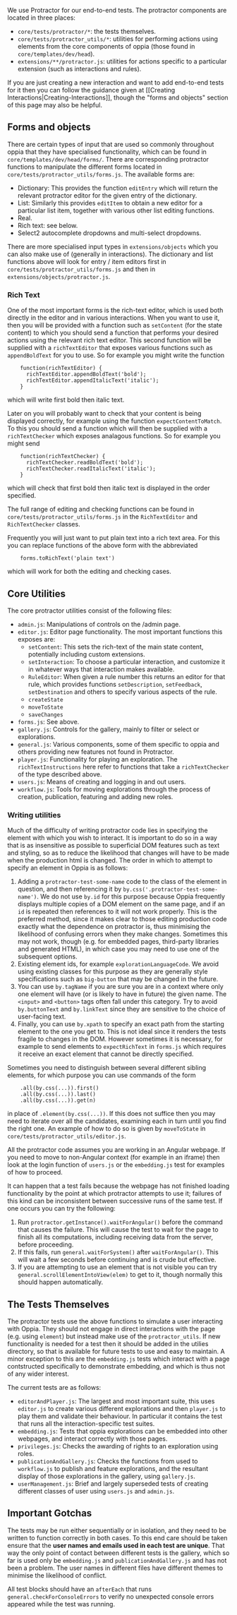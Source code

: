 We use Protractor for our end-to-end tests. The protractor components are located in three places:
  * `core/tests/protractor/*`: the tests themselves.
  * `core/tests/protractor_utils/*`: utilities for performing actions using elements from the core components of oppia (those found in `core/templates/dev/head`).
  * `extensions/**/protractor.js`: utilities for actions specific to a particular extension (such as interactions and rules).

If you are just creating a new interaction and want to add end-to-end tests for it then you can follow the guidance given at [[Creating Interactions|Creating-Interactions]], though the "forms and objects" section of this page may also be helpful.

## Forms and objects ##

There are certain types of input that are used so commonly throughout oppia that they have specialised functionality, which can be found in `core/templates/dev/head/forms/`. There are corresponding protractor functions to manipulate the different forms located in `core/tests/protractor_utils/forms.js`. The available forms are:
  * Dictionary: This provides the function `editEntry` which will return the relevant protractor editor for the given entry of the dictionary.
  * List: Similarly this provides `editItem` to obtain a new editor for a particular list item, together with various other list editing functions.
  * Real.
  * Rich text: see below.
  * Select2 autocomplete dropdowns and multi-select dropdowns.

There are more specialised input types in `extensions/objects` which you can also make use of (generally in interactions). The dictionary and list functions above will look for entry / item editors first in `core/tests/protractor_utils/forms.js` and then in `extensions/objects/protractor.js`.

### Rich Text ###

One of the most important forms is the rich-text editor, which is used both directly in the editor and in various interactions. When you want to use it, then you will be provided with a function such as `setContent` (for the state content) to which you should send a function that performs your desired actions using the relevant rich text editor. This second function will be supplied with a `richTextEditor` that exposes various functions such as `appendBoldText` for you to use. So for example you might write the function
```
    function(richTextEditor) {
      richTextEditor.appendBoldText('bold');
      richTextEditor.appendItalicText('italic');
    }
```
which will write first bold then italic text.

Later on you will probably want to check that your content is being displayed correctly, for example using the function `expectContentToMatch`. To this you should send a function which will then be supplied with a `richTextChecker` which exposes analagous functions. So for example you might send
```
    function(richTextChecker) {
      richTextChecker.readBoldText('bold');
      richTextChecker.readItalicText('italic');
    }
```
which will check that first bold then italic text is displayed in the order specified.

The full range of editing and checking functions can be found in `core/tests/protractor_utils/forms.js` in the `RichTextEditor` and `RichTextChecker` classes.

Frequently you will just want to put plain text into a rich text area. For this you can replace functions of the above form with the abbreviated
```
    forms.toRichText('plain text')
```
which will work for both the editing and checking cases.


## Core Utilities ##

The core protractor utilities consist of the following files:
  * `admin.js`: Manipulations of controls on the /admin page.
  * `editor.js`: Editor page functionality. The most important functions this exposes are:
    * `setContent`: This sets the rich-text of the main state content, potentially including custom extensions.
    * `setInteraction`: To choose a particular interaction, and customize it in whatever ways that interaction makes available.
    * `RuleEditor`: When given a rule number this returns an editor for that rule, which provides functions `setDescription`, `setFeedback`, `setDestination` and others to specify various aspects of the rule.
    * `createState`
    * `moveToState`
    * `saveChanges`
  * `forms.js`: See above.
  * `gallery.js`: Controls for the gallery, mainly to filter or select or explorations.
  * `general.js`: Various components, some of them specific to oppia and others providing new features not found in Protractor.
  * `player.js`: Functionality for playing an exploration. The `richTextInstructions` here refer to functions that take a `richTextChecker` of the type described above.
  * `users.js`: Means of creating and logging in and out users.
  * `workflow.js`: Tools for moving explorations through the process of creation, publication, featuring and adding new roles.

### Writing utilities ###

Much of the difficulty of writing protractor code lies in specifying the element with which you wish to interact. It is important to do so in a way that is as insensitive as possible to superficial DOM features such as text and styling, so as to reduce the likelihood that changes will have to be made when the production html is changed. The order in which to attempt to specify an element in Oppia is as follows:
  1. Adding a `protractor-test-some-name` code to the class of the element in question, and then referencing it by `by.css('.protractor-test-some-name')`. We do not use `by.id` for this purpose because Oppia frequently displays multiple copies of a DOM element on the same page, and if an `id` is repeated then references to it will not work properly. This is the preferred method, since it makes clear to those editing production code exactly what the dependence on protractor is, thus minimising the likelihood of confusing errors when they make changes. Sometimes this may not work, though (e.g. for embedded pages, third-party libraries and generated HTML), in which case you may need to use one of the subsequent options.
  1. Existing element ids, for example `explorationLanguageCode`. We avoid using existing classes for this purpose as they are generally style specifications such as `big-button` that may be changed in the future.
  1. You can use `by.tagName` if you are sure you are in a context where only one element will have (or is likely to have in future) the given name. The `<input>` and `<button>` tags often fall under this category. Try to avoid `by.buttonText` and `by.linkText` since they are sensitive to the choice of user-facing text.
  1. Finally, you can use `by.xpath` to specify an exact path from the starting element to the one you get to. This is not ideal since it renders the tests fragile to changes in the DOM. However sometimes it is necessary, for example to send elements to `expectRichText` in `forms.js` which requires it receive an exact element that cannot be directly specified.

Sometimes you need to distinguish between several different sibling elements, for which purpose you can use commands of the form
```
    .all(by.css(...)).first()
    .all(by.css(...)).last()
    .all(by.css(...)).get(n)
```
in place of `.element(by.css(...))`. If this does not suffice then you may need to iterate over all the candidates, examining each in turn until you find the right one. An example of how to do so is given by `moveToState` in `core/tests/protractor_utils/editor.js`.

All the protractor code assumes you are working in an Angular webpage. If you need to move to non-Angular context (for example in an iframe) then look at the login function of `users.js` or the `embedding.js` test for examples of how to proceed.

It can happen that a test fails because the webpage has not finished loading functionality by the point at which protractor attempts to use it; failures of this kind can be inconsistent between successive runs of the same test. If one occurs you can try the following:
  1. Run `protractor.getInstance().waitForAngular()` before the command that causes the failure. This will cause the test to wait for the page to finish all its computations, including receiving data from the server, before proceeding.
  1. If this fails, run `general.waitForSystem()` after `waitForAngular()`. This will wait a few seconds before continuing and is crude but effective.
  1. If you are attempting to use an element that is not visible you can try `general.scrollElementIntoView(elem)` to get to it, though normally this should happen automatically.

## The Tests Themselves ##

The protractor tests use the above functions to simulate a user interacting with Oppia. They should not engage in direct interactions with the page (e.g. using `element`) but instead make use of the `protractor_utils`. If new functionality is needed for a test then it should be added in the utilies directory, so that is available for future tests to use and easy to maintain. A minor exception to this are the `embedding.js` tests which interact with a page contstructed specifically to demonstrate embedding, and which is thus not of any wider interest.

The current tests are as follows:
  * `editorAndPlayer.js`: The largest and most important suite, this uses `editor.js` to create various different explorations and then `player.js` to play them and validate their behaviour. In particular it contains the test that runs all the interaction-specific test suites.
  * `embedding.js`: Tests that oppia explorations can be embedded into other webpages, and interact correctly with those pages.
  * `privileges.js`: Checks the awarding of rights to an exploration using roles.
  * `publicationAndGallery.js`: Checks the functions from used to `workflow.js` to publish and feature explorations, and the resultant display of those explorations in the gallery, using `gallery.js`.
  * `userManagement.js`: Brief and largely superseded tests of creating different classes of user using `users.js` and `admin.js`.

## Important Gotchas ##

The tests may be run either sequentially or in isolation, and they need to be written to function correctly in both cases. To this end care should be taken ensure that the **user names and emails used in each test are unique**. That way the only point of contact between different tests is the gallery, which so far is used only be `embedding.js` and `publicationAndGallery.js` and has not been a problem. The user names in different files have different themes to minimise the likelihood of conflict.

All test blocks should have an `afterEach` that runs `general.checkForConsoleErrors` to verify no unexpected console errors appeared while the test was running.
